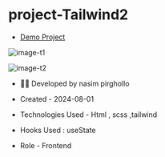 # project-Tailwind2
 - [Demo Project](https://nasim1380p.github.io/project-Tailwind2/)

  
![image-t1](https://github.com/Nasim1380p/project-Tailwind2/assets/155636802/91a97a78-dfa5-48a6-ae01-ad7651795f68)

![image-t2](https://github.com/Nasim1380p/project-Tailwind2/assets/155636802/a666797d-d465-4bc4-a056-cd7f5965f28f)




- 👩‍🎓 Developed by nasim pirghollo

- Created - 2024-08-01

- Technologies Used - Html , scss ,tailwind  

- Hooks Used : useState 

- Role - Frontend
